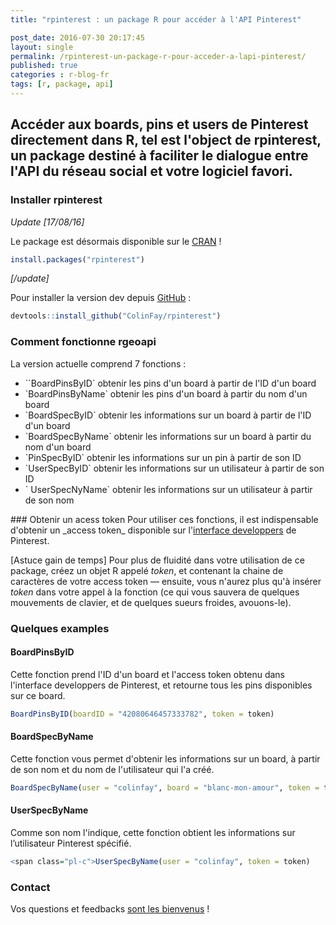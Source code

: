 ```yaml
---
title: "rpinterest : un package R pour accéder à l'API Pinterest"

post_date: 2016-07-30 20:17:45
layout: single
permalink: /rpinterest-un-package-r-pour-acceder-a-lapi-pinterest/
published: true
categories : r-blog-fr
tags: [r, package, api]
---
```

## Accéder aux boards, pins et users de Pinterest directement dans R, tel est l'object de rpinterest, un package destiné à faciliter le dialogue entre l'API du réseau social et votre logiciel favori. <!--more-->

### Installer rpinterest
_Update [17/08/16]_

Le package est désormais disponible sur le <a href="https://cran.r-project.org/web/packages/rpinterest/index.html">CRAN</a> !
```r
install.packages("rpinterest")
```
_[/update]_

Pour installer la version dev depuis <a href="https://github.com/ColinFay/rpinterest" target="_blank">GitHub</a>  :

```r 
devtools::install_github("ColinFay/rpinterest")
```

### Comment fonctionne rgeoapi
La version actuelle comprend 7 fonctions :
<ul>
 	<li>``BoardPinsByID` obtenir les pins d'un board à partir de l'ID d'un board</li>
 	<li>`BoardPinsByName` obtenir les pins d'un board à partir du nom d'un board</li>
 	<li>`BoardSpecByID` obtenir les informations sur un board à partir de l'ID d'un board</li>
 	<li>`BoardSpecByName` obtenir les informations sur un board à partir du nom d'un board</li>
 	<li>`PinSpecByID` obtenir les informations sur un pin à partir de son ID</li>
 	<li>`UserSpecByID` obtenir les informations sur un utilisateur à partir de son ID</li>
 	<li>` UserSpecNyName` obtenir les informations sur un utilisateur à partir de son nom</li>
</ul>
### Obtenir un acess token
Pour utiliser ces fonctions, il est indispensable d'obtenir un _access token_ disponible sur l'<a href="https://developers.pinterest.com/tools/access_token/" target="_blank">interface developpers</a> de Pinterest.

[Astuce gain de temps] Pour plus de fluidité dans votre utilisation de ce package, créez un objet R appelé _token_, et contenant la chaine de caractères de votre access token — ensuite, vous n'aurez plus qu'à insérer _token_ dans votre appel à la fonction (ce qui vous sauvera de quelques mouvements de clavier, et de quelques sueurs froides, avouons-le).
### Quelques examples
#### BoardPinsByID
Cette fonction prend l'ID d'un board et l'access token obtenu dans l'interface developpers de Pinterest, et retourne tous les pins disponibles sur ce board.

```r 
BoardPinsByID(boardID = "42080646457333782", token = token)
```
#### BoardSpecByName
Cette fonction vous permet d'obtenir les informations sur un board, à partir de son nom et du nom de l'utilisateur qui l'a créé.
```r 
BoardSpecByName(user = "colinfay", board = "blanc-mon-amour", token = token)
```
#### UserSpecByName
Comme son nom l'indique, cette fonction obtient les informations sur l’utilisateur Pinterest spécifié.
```r 
<span class="pl-c">UserSpecByName(user = "colinfay", token = token)
```
### Contact
Vos questions et feedbacks <a href="mailto:contact@colinfay.me">sont les bienvenus</a> !


